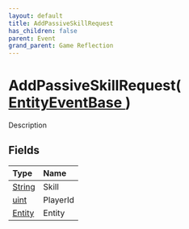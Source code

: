 ```yaml
---
layout: default
title: AddPassiveSkillRequest
has_children: false
parent: Event
grand_parent: Game Reflection
---
```

# AddPassiveSkillRequest( [ EntityEventBase ](/docs/game-reflection/events/entity_event_base) )
Description 

## Fields

| Type | Name |
|:-------------|:--------------|
| [String](/docs/game-reflection/components/string) | Skill |
| [uint](/docs/game-reflection/components/uint) | PlayerId |
| [Entity](/docs/game-reflection/classes/entity) | Entity |

